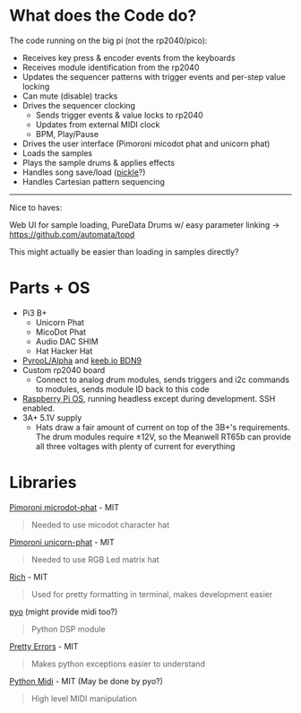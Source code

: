 # What does the Code do?

The code running on the big pi (not the rp2040/pico):

* Receives key press & encoder events from the keyboards
* Receives module identification from the rp2040
* Updates the sequencer patterns with trigger events and per-step value locking
* Can mute (disable) tracks
* Drives the sequencer clocking
  * Sends trigger events & value locks to rp2040
  * Updates from external MIDI clock
  * BPM, Play/Pause
* Drives the user interface (Pimoroni micodot phat and unicorn phat)
* Loads the samples
* Plays the sample drums & applies effects
* Handles song save/load ([pickle](https://docs.python.org/3/library/pickle.html)?)
* Handles Cartesian pattern sequencing

---

Nice to haves:

Web UI for sample loading, PureData Drums w/ easy parameter linking → https://github.com/automata/topd

This might actually be easier than loading in samples directly?

# Parts + OS

* Pi3 B+
  * Unicorn Phat
  * MicoDot Phat
  * Audio DAC SHIM
  * Hat Hacker Hat
* [PyrooL/Alpha](https://github.com/PyrooL/Alpha) and [keeb.io BDN9](https://keeb.io/collections/bdn9-collection/products/bdn9-rev-2-3x3-9-key-macropad-rotary-encoder-and-rgb)
* Custom rp2040 board
  * Connect to analog drum modules, sends triggers and i2c commands to modules, sends module ID back to this code
* [Raspberry Pi OS](https://www.raspberrypi.com/software/), running headless except during development. SSH enabled.
* 3A+ 5.1V supply
  * Hats draw a fair amount of current on top of the 3B+'s requirements. The drum modules require ±12V, so the Meanwell RT65b can provide all three voltages with plenty of current for everything

# Libraries

[Pimoroni microdot-phat](https://github.com/pimoroni/microdot-phat) - MIT

> Needed to use micodot character hat

[Pimoroni unicorn-phat](https://github.com/pimoroni/unicornhatmini-python) - MIT

> Needed to use RGB Led matrix hat

[Rich](https://github.com/willmcgugan/rich) - MIT

>  Used for pretty formatting in terminal, makes development easier

[pyo](https://github.com/belangeo/pyo) (might provide midi too?)

> Python DSP module

[Pretty Errors](https://github.com/onelivesleft/PrettyErrors) - MIT

> Makes python exceptions easier to understand

[Python Midi](https://github.com/vishnubob/python-midi) - MIT (May be done by pyo?)

> High level MIDI manipulation
